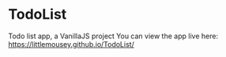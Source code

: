 # TodoList
Todo list app, a VanillaJS project
You can view the app live here: https://littlemousey.github.io/TodoList/
